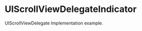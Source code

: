 UIScrollViewDelegateIndicator
=============================

UIScrollViewDelegate Implementation example.
